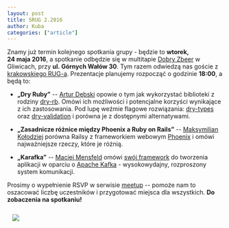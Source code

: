 ```yaml
---
layout: post
title: SRUG 2.2016
author: Kuba
categories: ["article"]
---
```


Znamy już termin kolejnego spotkania grupy - będzie to **wtorek,
24&nbsp;maja&nbsp;2016**, a spotkanie odbędzie się w multitapie
[Dobry Zbeer](https://www.facebook.com/DobryZbeer/) w Gliwicach, przy
**ul. Górnych&nbsp;Wałów&nbsp;30**. Tym razem odwiedzą nas goście z
[krakowskiego RUG-a](http://www.meetup.com/Krakow-Ruby-Users-Group/). Prezentacje
planujemy rozpocząć o godzinie **18:00**, a będą to:

-   **„Dry Ruby”** -- [Artur Dębski](https://github.com/mentero)
    opowie o tym jak wykorzystać biblioteki z rodziny
    [dry-rb](http://dry-rb.org/). Omówi ich możliwości i potencjalne
    korzyści wynikające z ich zastosowania. Pod lupę weźmie flagowe
    rozwiązania: [dry-types](http://dry-rb.org/gems/dry-types/) oraz
    [dry-validation](http://dry-rb.org/gems/dry-validation/) i porówna
    je z dostępnymi alternatywami.

-   **„Zasadnicze różnice między Phoenix a Ruby on Rails”** --
    [Maksymilian Kołodziej](https://github.com/MaxKolodziej) porówna
    Railsy z frameworkiem webowym
    [Phoenix](http://www.phoenixframework.org/) i omówi najważniejsze
    rzeczy, które je różnią.

-   **„Karafka”** -- [Maciej Mensfeld](https://github.com/mensfeld)
    omówi [swój framework](https://github.com/karafka/karafka) do
    tworzenia aplikacji w oparciu o
    [Apache Kafka](http://kafka.apache.org/) - wysokowydajny,
    rozproszony system komunikacji.

Prosimy o wypełnienie RSVP w serwisie
[meetup](http://www.meetup.com/srugpl/events/230669647/) -- pomoże nam
to oszacować liczbę uczestników i przygotować miejsca dla wszystkich.
**Do zobaczenia na spotkaniu!**

<a href="https://maps.google.com/maps?hl=pl&geocode=&q=Gornych+Walow+30+Gliwice&ll=50.291779,18.672595&z=14" class="text-center" style="display: block; width: 100%; padding: 0.75rem;">
    <img src="https://maps.google.com/maps/api/staticmap?center=50.291779,18.672595&zoom=14&markers=color:red|label:A|50.2933503,18.6621612&size=680x400&sensor=false&scale=2" class="img-thumbnail">
</a>
